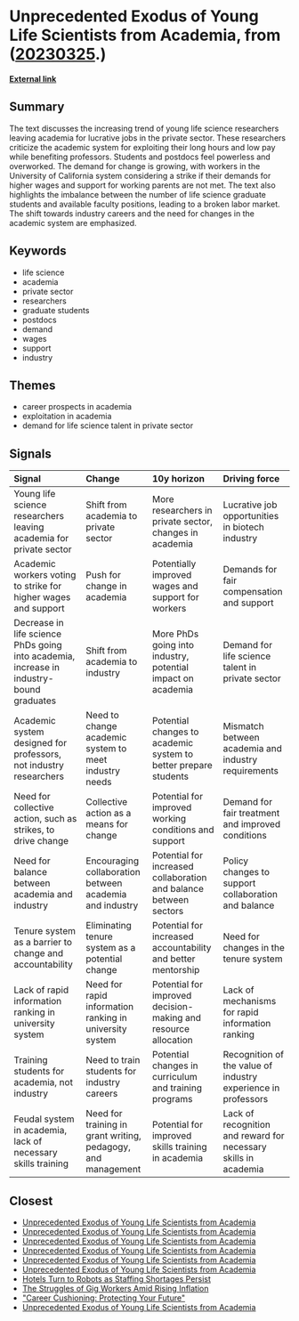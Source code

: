 # __Unprecedented Exodus of Young Life Scientists from Academia__, from ([20230325](https://kghosh.substack.com/p/20230325).)

__[External link](https://www.linkedin.com/posts/dr-jeffrey-funk-a979435_the-tipping-point-is-coming-unprecedented-activity-7042446981360717824-iStl?utm_source=share&utm_medium=member_desktop)__



## Summary

The text discusses the increasing trend of young life science researchers leaving academia for lucrative jobs in the private sector. These researchers criticize the academic system for exploiting their long hours and low pay while benefiting professors. Students and postdocs feel powerless and overworked. The demand for change is growing, with workers in the University of California system considering a strike if their demands for higher wages and support for working parents are not met. The text also highlights the imbalance between the number of life science graduate students and available faculty positions, leading to a broken labor market. The shift towards industry careers and the need for changes in the academic system are emphasized.

## Keywords

* life science
* academia
* private sector
* researchers
* graduate students
* postdocs
* demand
* wages
* support
* industry

## Themes

* career prospects in academia
* exploitation in academia
* demand for life science talent in private sector

## Signals

| Signal                                                                                  | Change                                                       | 10y horizon                                                       | Driving force                                                   |
|:----------------------------------------------------------------------------------------|:-------------------------------------------------------------|:------------------------------------------------------------------|:----------------------------------------------------------------|
| Young life science researchers leaving academia for private sector                      | Shift from academia to private sector                        | More researchers in private sector, changes in academia           | Lucrative job opportunities in biotech industry                 |
| Academic workers voting to strike for higher wages and support                          | Push for change in academia                                  | Potentially improved wages and support for workers                | Demands for fair compensation and support                       |
| Decrease in life science PhDs going into academia, increase in industry-bound graduates | Shift from academia to industry                              | More PhDs going into industry, potential impact on academia       | Demand for life science talent in private sector                |
| Academic system designed for professors, not industry researchers                       | Need to change academic system to meet industry needs        | Potential changes to academic system to better prepare students   | Mismatch between academia and industry requirements             |
| Need for collective action, such as strikes, to drive change                            | Collective action as a means for change                      | Potential for improved working conditions and support             | Demand for fair treatment and improved conditions               |
| Need for balance between academia and industry                                          | Encouraging collaboration between academia and industry      | Potential for increased collaboration and balance between sectors | Policy changes to support collaboration and balance             |
| Tenure system as a barrier to change and accountability                                 | Eliminating tenure system as a potential change              | Potential for increased accountability and better mentorship      | Need for changes in the tenure system                           |
| Lack of rapid information ranking in university system                                  | Need for rapid information ranking in university system      | Potential for improved decision-making and resource allocation    | Lack of mechanisms for rapid information ranking                |
| Training students for academia, not industry                                            | Need to train students for industry careers                  | Potential changes in curriculum and training programs             | Recognition of the value of industry experience in professors   |
| Feudal system in academia, lack of necessary skills training                            | Need for training in grant writing, pedagogy, and management | Potential for improved skills training in academia                | Lack of recognition and reward for necessary skills in academia |

## Closest

* [Unprecedented Exodus of Young Life Scientists from Academia](7054e5d956a73f1ccb060d1d8fe80151)
* [Unprecedented Exodus of Young Life Scientists from Academia](7054e5d956a73f1ccb060d1d8fe80151)
* [Unprecedented Exodus of Young Life Scientists from Academia](7054e5d956a73f1ccb060d1d8fe80151)
* [Unprecedented Exodus of Young Life Scientists from Academia](7054e5d956a73f1ccb060d1d8fe80151)
* [Unprecedented Exodus of Young Life Scientists from Academia](7054e5d956a73f1ccb060d1d8fe80151)
* [Unprecedented Exodus of Young Life Scientists from Academia](7054e5d956a73f1ccb060d1d8fe80151)
* [Hotels Turn to Robots as Staffing Shortages Persist](b35030f7ffb9e082dea84058ac63f3ca)
* [The Struggles of Gig Workers Amid Rising Inflation](d5620f5b1f4a80563ac4f5d523804658)
* ["Career Cushioning: Protecting Your Future"](9f6a82373421931ea7e960ae526ff457)
* [Unprecedented Exodus of Young Life Scientists from Academia](7054e5d956a73f1ccb060d1d8fe80151)